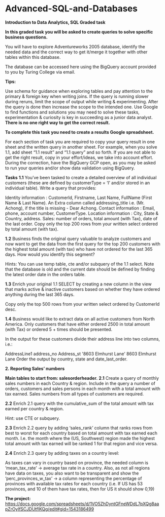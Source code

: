 # Advanced-SQL-and-Databases
**Introduction to Data Analytics, SQL Graded task**

**In this graded task you will be asked to create queries to solve specific business questions.**

You will have to explore Adventureworks 2005 database, identify the needed data and the correct way to get it/merge it together with other tables within this database.

The database can be accessed here using the BigQuery account provided to you by Turing College via email.


**Tips:**

Use schema for guidance when exploring tables and pay attention to the primary & foreign key when writing joins.
If the query is running slower during reruns, limit the scope of output while writing & experimenting. After the query is done then increase the scope to the intended one.
Use Google to find functions and solutions you may need to solve these tasks, experimentation & curiosity is key in succeeding as a junior data analyst.
**There is no one right way to get the correct result.**

**To complete this task you need to create a results Google spreadsheet.**

For each section of task you are required to copy your query result in one sheet and the written query in another sheet.
For example, when you solve 1.1, add sheet “1.1 result” and “1.1 query” and so forth.
If you are not able to get the right result, copy in your effort/ideas, we take into account effort.
During the correction, have the BigQuery GCP open, as you may be asked to run your queries and/or show data validation using BigQuery.

**Tasks**
**1.1** You’ve been tasked to create a detailed overview of all individual customers (these are defined by customerType = ‘I’ and/or stored in an individual table). Write a query that provides:

Identity information : CustomerId, Firstname, Last Name, FullName (First Name & Last Name).
An Extra column called addressing_title i.e. (Mr. Achong), if the title is missing - Dear Achong.
Contact information : Email, phone, account number, CustomerType.
Location information : City, State & Country, address.
Sales: number of orders, total amount (with Tax), date of the last order.
Copy only the top 200 rows from your written select ordered by total amount (with tax).

**1.2** Business finds the original query valuable to analyze customers and now want to get the data from the first query for the top 200 customers with the highest total amount (with tax) who have not ordered for the last 365 days. How would you identify this segment?

Hints:
You can use temp table, cte and/or subquery of the 1.1 select.
Note that the database is old and the current date should be defined by finding the latest order date in the orders table.

**1.3** Enrich your original 1.1 SELECT by creating a new column in the view that marks active & inactive customers based on whether they have ordered anything during the last 365 days.

Copy only the top 500 rows from your written select ordered by CustomerId desc.

**1.4** Business would like to extract data on all active customers from North America. Only customers that have either ordered 2500 in total amount (with Tax) or ordered 5 + times should be presented.

In the output for these customers divide their address line into two columns, i.e.:

AddressLine1	address_no	Address_st
'8603 Elmhurst Lane'	8603	Elmhurst Lane
Order the output by country, state and date_last_order.

**2. Reporting Sales’ numbers**

**Main tables to start from: salesorderheader.**
**2.1** Create a query of monthly sales numbers in each Country & region. Include in the query a number of orders, customers and sales persons in each month with a total amount with tax earned. Sales numbers from all types of customers are required.


**2.2** Enrich 2.1 query with the cumulative_sum of the total amount with tax earned per country & region.

Hint: use CTE or subquery.


**2.3** Enrich 2.2 query by adding ‘sales_rank’ column that ranks rows from best to worst for each country based on total amount with tax earned each month. I.e. the month where the (US, Southwest) region made the highest total amount with tax earned will be ranked 1 for that region and vice versa.


**2.4** Enrich 2.3 query by adding taxes on a country level:

As taxes can vary in country based on province, the needed column is ‘mean_tax_rate’ -> average tax rate in a country.
Also, as not all regions have data on taxes, you also want to be transparent and show the ‘perc_provinces_w_tax’ -> a column representing the percentage of provinces with available tax rates for each country (i.e. If US has 53 provinces, and 10 of them have tax rates, then for US it should show 0,19)


**The project:** https://docs.google.com/spreadsheets/d/1VO5ZhDyntGFneWDdL7pXQg8aapZrOylfSCJDUtflKQg/edit#gid=1543186499
